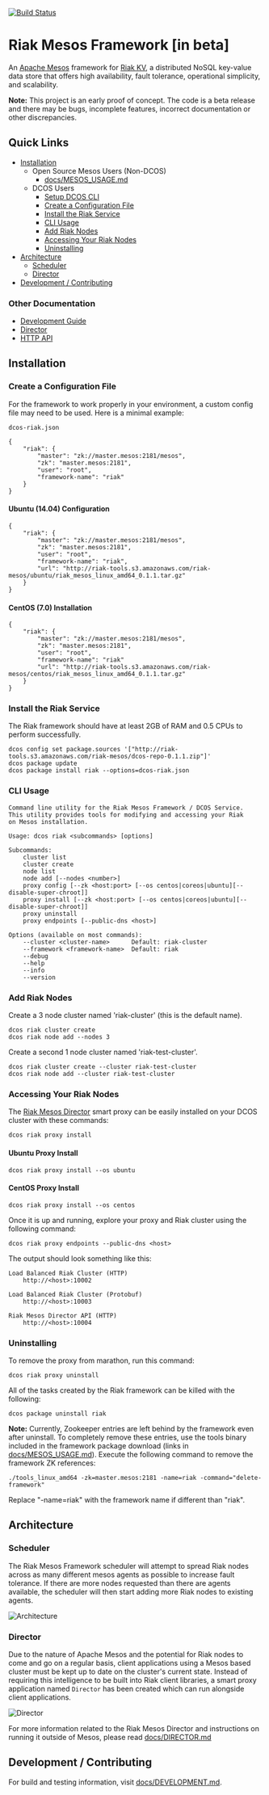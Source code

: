 [![Build Status](https://travis-ci.org/basho-labs/riak-mesos.svg?branch=master)](https://travis-ci.org/basho-labs/riak-mesos)

# Riak Mesos Framework [in beta]

An [Apache Mesos](http://mesos.apache.org/) framework for [Riak KV](http://basho.com/products/riak-kv/), a distributed NoSQL key-value data store that offers high availability, fault tolerance, operational simplicity, and scalability.

**Note:** This project is an early proof of concept. The code is a beta release and there may be bugs, incomplete features, incorrect documentation or other discrepancies.

## Quick Links

* [Installation](#installation)
    * Open Source Mesos Users (Non-DCOS)
        * [docs/MESOS_USAGE.md](docs/MESOS_USAGE.md)
    * DCOS Users
        * [Setup DCOS CLI](#setup-dcos-cli)
        * [Create a Configuration File](#create-a-configuration-file)
        * [Install the Riak Service](#install-the-riak-service)
        * [CLI Usage](#cli-usage)
        * [Add Riak Nodes](#add-riak-nodes)
        * [Accessing Your Riak Nodes](#accessing-your-riak-nodes)
        * [Uninstalling](#uninstalling)
* [Architecture](#architecture)
    * [Scheduler](#scheduler)
    * [Director](#director)
* [Development / Contributing](#development--contributing)

### Other Documentation

* [Development Guide](docs/DEVELOPMENT.md)
* [Director](docs/DIRECTOR.md)
* [HTTP API](docs/HTTP-API.md)

## Installation

### Create a Configuration File

For the framework to work properly in your environment, a custom config file
may need to be used. Here is a minimal example:

`dcos-riak.json`

```
{
    "riak": {
        "master": "zk://master.mesos:2181/mesos",
        "zk": "master.mesos:2181",
        "user": "root",
        "framework-name": "riak"
    }
}
```

#### Ubuntu (14.04) Configuration

```
{
    "riak": {
        "master": "zk://master.mesos:2181/mesos",
        "zk": "master.mesos:2181",
        "user": "root",
        "framework-name": "riak",
        "url": "http://riak-tools.s3.amazonaws.com/riak-mesos/ubuntu/riak_mesos_linux_amd64_0.1.1.tar.gz"
    }
}
```

#### CentOS (7.0) Installation

```
{
    "riak": {
        "master": "zk://master.mesos:2181/mesos",
        "zk": "master.mesos:2181",
        "user": "root",
        "framework-name": "riak"
        "url": "http://riak-tools.s3.amazonaws.com/riak-mesos/centos/riak_mesos_linux_amd64_0.1.1.tar.gz"
    }
}
```

### Install the Riak Service

The Riak framework should have at least 2GB of RAM and 0.5 CPUs to perform successfully.

```
dcos config set package.sources '["http://riak-tools.s3.amazonaws.com/riak-mesos/dcos-repo-0.1.1.zip"]'
dcos package update
dcos package install riak --options=dcos-riak.json
```

### CLI Usage

```
Command line utility for the Riak Mesos Framework / DCOS Service.
This utility provides tools for modifying and accessing your Riak
on Mesos installation.

Usage: dcos riak <subcommands> [options]

Subcommands:
    cluster list
    cluster create
    node list
    node add [--nodes <number>]
    proxy config [--zk <host:port> [--os centos|coreos|ubuntu][--disable-super-chroot]]
    proxy install [--zk <host:port> [--os centos|coreos|ubuntu][--disable-super-chroot]]
    proxy uninstall
    proxy endpoints [--public-dns <host>]

Options (available on most commands):
    --cluster <cluster-name>      Default: riak-cluster
    --framework <framework-name>  Default: riak
    --debug
    --help
    --info
    --version
```

### Add Riak Nodes

Create a 3 node cluster named 'riak-cluster' (this is the default name).

```
dcos riak cluster create
dcos riak node add --nodes 3
```

Create a second 1 node cluster named 'riak-test-cluster'.

```
dcos riak cluster create --cluster riak-test-cluster
dcos riak node add --cluster riak-test-cluster
```

### Accessing Your Riak Nodes

The [Riak Mesos Director](http://github.com/basho-labs/riak-mesos-director) smart proxy can be easily installed on your DCOS cluster with these commands:

```
dcos riak proxy install
```

#### Ubuntu Proxy Install

```
dcos riak proxy install --os ubuntu
```

#### CentOS Proxy Install

```
dcos riak proxy install --os centos
```

Once it is up and running, explore your proxy and Riak cluster using the following command:

```
dcos riak proxy endpoints --public-dns <host>
```

The output should look something like this:

```
Load Balanced Riak Cluster (HTTP)
    http://<host>:10002

Load Balanced Riak Cluster (Protobuf)
    http://<host>:10003

Riak Mesos Director API (HTTP)
    http://<host>:10004
```

### Uninstalling

To remove the proxy from marathon, run this command:

```
dcos riak proxy uninstall
```

All of the tasks created by the Riak framework can be killed with the following:

```
dcos package uninstall riak
```

**Note:** Currently, Zookeeper entries are left behind by the framework even after uninstall. To completely remove these entries, use the tools binary included in the framework package download (links in [docs/MESOS_USAGE.md](docs/MESOS_USAGE.md)). Execute the following command to remove the framework ZK references:

```
./tools_linux_amd64 -zk=master.mesos:2181 -name=riak -command="delete-framework"
```

Replace "-name=riak" with the framework name if different than "riak".

## Architecture

### Scheduler

The Riak Mesos Framework scheduler will attempt to spread Riak nodes across as many different mesos agents as possible to increase fault tolerance. If there are more nodes requested than there are agents available, the scheduler will then start adding more Riak nodes to existing agents.

![Architecture](docs/RiakMesosFramework.png)

### Director

Due to the nature of Apache Mesos and the potential for Riak nodes to come and go on a regular basis, client applications using a Mesos based cluster must be kept up to date on the cluster's current state. Instead of requiring this intelligence to be built into Riak client libraries, a smart proxy application named `Director` has been created which can run alongside client applications.

![Director](docs/RiakMesosControlFrame.png)

For more information related to the Riak Mesos Director and instructions on running it outside of Mesos, please read [docs/DIRECTOR.md](docs/DIRECTOR.md)

## Development / Contributing

For build and testing information, visit [docs/DEVELOPMENT.md](docs/DEVELOPMENT.md).
